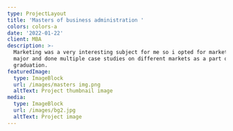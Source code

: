 ```yaml
---
type: ProjectLayout
title: 'Masters of business administration '
colors: colors-a
date: '2022-01-22'
client: MBA
description: >-
  Marketing was a very interesting subject for me so i opted for marketing as my
  major and done multiple case studies on different markets as a part of my post
  graduation.
featuredImage:
  type: ImageBlock
  url: /images/masters img.png
  altText: Project thumbnail image
media:
  type: ImageBlock
  url: /images/bg2.jpg
  altText: Project image
---
```

